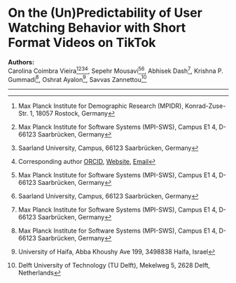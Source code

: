 # On the (Un)Predictability of User Watching Behavior with Short Format Videos on TikTok

**Authors:**  
Carolina Coimbra Vieira[^1][^2][^3][^*], Sepehr Mousavi[^2][^3], Abhisek Dash[^2], Krishna P. Gummadi[^2], Oshrat Ayalon[^4], Savvas Zannettou[^5]

---

[^1]: Max Planck Institute for Demographic Research (MPIDR), Konrad-Zuse-Str. 1, 18057 Rostock, Germany  
[^2]: Max Planck Institute for Software Systems (MPI-SWS), Campus E1 4, D-66123 Saarbrücken, Germany  
[^3]: Saarland University, Campus, 66123 Saarbrücken, Germany  
[^4]: University of Haifa, Abba Khoushy Ave 199, 3498838 Haifa, Israel  
[^5]: Delft University of Technology (TU Delft), Mekelweg 5, 2628 Delft, Netherlands  
[^*]: Corresponding author   [ORCID](https://orcid.org/0000-0003-3156-4151), [Website](https://carolcoimbra.github.io/), [Email](mailto:coimbravieira@demogr.mpg.de)  
